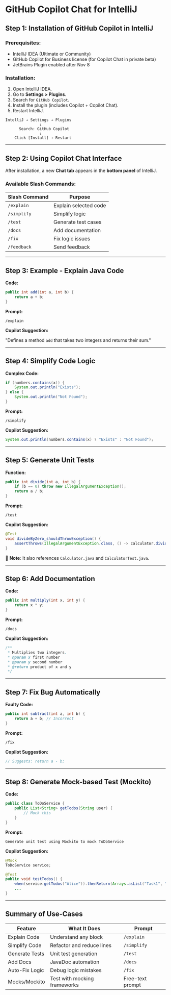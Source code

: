 # **GitHub Copilot Chat for IntelliJ**

## **Step 1: Installation of GitHub Copilot in IntelliJ**

### **Prerequisites:**

* IntelliJ IDEA (Ultimate or Community)
* GitHub Copilot for Business license (for Copilot Chat in private beta)
* JetBrains Plugin enabled after Nov 8

### **Installation:**

1. Open IntelliJ IDEA.
2. Go to **Settings > Plugins**.
3. Search for `GitHub Copilot`.
4. Install the plugin (includes Copilot + Copilot Chat).
5. Restart IntelliJ.


```plaintext
IntelliJ → Settings → Plugins
               ↓
      Search: GitHub Copilot
               ↓
    Click [Install] → Restart
```

---

## **Step 2: Using Copilot Chat Interface**

After installation, a new **Chat tab** appears in the **bottom panel** of IntelliJ.

### **Available Slash Commands:**

| Slash Command | Purpose               |
| ------------- | --------------------- |
| `/explain`    | Explain selected code |
| `/simplify`   | Simplify logic        |
| `/test`       | Generate test cases   |
| `/docs`       | Add documentation     |
| `/fix`        | Fix logic issues      |
| `/feedback`   | Send feedback         |

---

## **Step 3: Example - Explain Java Code**

**Code:**

```java
public int add(int a, int b) {
    return a + b;
}
```

**Prompt:**

```plaintext
/explain
```

**Copilot Suggestion:**

"Defines a method `add` that takes two integers and returns their sum."

---

## **Step 4: Simplify Code Logic**

**Complex Code:**

```java
if (numbers.contains(x)) {
    System.out.println("Exists");
} else {
    System.out.println("Not Found");
}
```

**Prompt:**

```plaintext
/simplify
```

**Copilot Suggestion:**

```java
System.out.println(numbers.contains(x) ? "Exists" : "Not Found");
```

---

## **Step 5: Generate Unit Tests**

**Function:**

```java
public int divide(int a, int b) {
    if (b == 0) throw new IllegalArgumentException();
    return a / b;
}
```

**Prompt:**

```plaintext
/test
```

**Copilot Suggestion:**

```java
@Test
void divideByZero_shouldThrowException() {
    assertThrows(IllegalArgumentException.class, () -> calculator.divide(10, 0));
}
```

📌 **Note**: It also references `Calculator.java` and `CalculatorTest.java`.

---

## **Step 6: Add Documentation**

**Code:**

```java
public int multiply(int x, int y) {
    return x * y;
}
```

**Prompt:**

```plaintext
/docs
```

**Copilot Suggestion:**
```java
/**
 * Multiplies two integers.
 * @param x first number
 * @param y second number
 * @return product of x and y
 */
```

---

## **Step 7: Fix Bug Automatically**

**Faulty Code:**

```java
public int subtract(int a, int b) {
    return a + b; // Incorrect
}
```

**Prompt:**

```plaintext
/fix
```

**Copilot Suggestion:**

```java
// Suggests: return a - b;
```

---

## **Step 8: Generate Mock-based Test (Mockito)**

**Code:**

```java
public class ToDoService {
    public List<String> getTodos(String user) {
        // Mock this
    }
}
```

**Prompt:**

```plaintext
Generate unit test using Mockito to mock ToDoService
```

**Copilot Suggestion:**

```java
@Mock
ToDoService service;

@Test
public void testTodos() {
    when(service.getTodos("Alice")).thenReturn(Arrays.asList("Task1", "Task2"));
    ...
}
```

---

## **Summary of Use-Cases**

| Feature        | What It Does                 | Prompt           |
| -------------- | ---------------------------- | ---------------- |
| Explain Code   | Understand any block         | `/explain`       |
| Simplify Code  | Refactor and reduce lines    | `/simplify`      |
| Generate Tests | Unit test generation         | `/test`          |
| Add Docs       | JavaDoc automation           | `/docs`          |
| Auto-Fix Logic | Debug logic mistakes         | `/fix`           |
| Mocks/Mockito  | Test with mocking frameworks | Free-text prompt |
